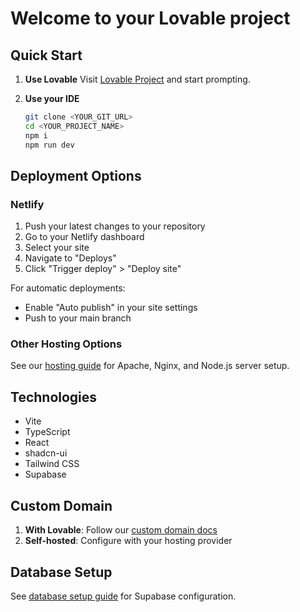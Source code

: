 # Welcome to your Lovable project

## Quick Start

1. **Use Lovable**
   Visit [Lovable Project](https://lovable.dev/projects/13324c81-c490-4308-9998-3154aae5b0a4) and start prompting.

2. **Use your IDE**
   ```sh
   git clone <YOUR_GIT_URL>
   cd <YOUR_PROJECT_NAME>
   npm i
   npm run dev
   ```

## Deployment Options

### Netlify

1. Push your latest changes to your repository
2. Go to your Netlify dashboard
3. Select your site
4. Navigate to "Deploys"
5. Click "Trigger deploy" > "Deploy site"

For automatic deployments:
- Enable "Auto publish" in your site settings
- Push to your main branch

### Other Hosting Options

See our [hosting guide](./docs/hosting.md) for Apache, Nginx, and Node.js server setup.

## Technologies

- Vite
- TypeScript
- React
- shadcn-ui
- Tailwind CSS
- Supabase

## Custom Domain

1. **With Lovable**: Follow our [custom domain docs](https://docs.lovable.dev/tips-tricks/custom-domain/)
2. **Self-hosted**: Configure with your hosting provider

## Database Setup

See [database setup guide](./docs/database.md) for Supabase configuration.
